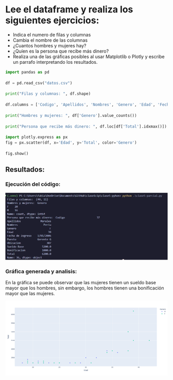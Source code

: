 # Lee el dataframe y realiza los siguientes ejercicios:
- Indica el numero de filas y columnas 
- Cambia el nombre de las columnas 
- ¿Cuantos hombres y mujeres hay? 
- ¿Quíen es la persona que recibe más dinero? 
- Realiza una de las gráficas posibles al usar Matplotlib o Plotly y  escribe un parrafo interpretando los resultados.  


```python
import pandas as pd

df = pd.read_csv("datos.csv")

print("Filas y columnas: ", df.shape)

df.columns = ['Codigo', 'Apellidos', 'Nombres', 'Genero', 'Edad', 'Fecha de Ingreso', 'Puesto', 'Ubicacion', 'Sueldo Base', 'Bonificacion', 'Total']

print("Hombres y mujeres: ", df['Genero'].value_counts())

print("Persona que recibe más dinero: ", df.loc[df['Total'].idxmax()])

import plotly.express as px
fig = px.scatter(df, x='Edad', y='Total', color='Genero')

fig.show()
```

## Resultados:

### Ejecución del código:

![Ejecución](images/consola.png)

### Gráfica generada y analisis:

En la gráfica se puede observar que las mujeres tienen un sueldo base mayor que los hombres, sin embargo, los hombres tienen una bonificación mayor que las mujeres.

![Grafica](images/punto2.png)
